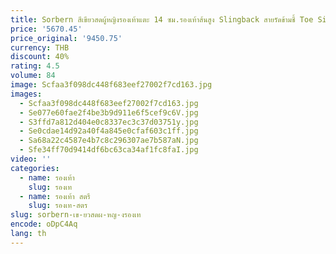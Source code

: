 ```yaml
---
title: Sorbern สีเขียวสดผู้หญิงรองเท้าแตะ 14 ซม.รองเท้าส้นสูง Slingback สายรัดข้ามชี้ Toe Sissy Boy รองเท้าหลายสี
price: '5670.45'
price_original: '9450.75'
currency: THB
discount: 40%
rating: 4.5
volume: 84
image: Scfaa3f098dc448f683eef27002f7cd163.jpg
images:
  - Scfaa3f098dc448f683eef27002f7cd163.jpg
  - Se077e60fae2f4be3b9d911e6f5cef9c6V.jpg
  - S3ffd7a812d404e0c8337ec3c37d03751y.jpg
  - Se0cdae14d92a40f4a845e0cfaf603c1ff.jpg
  - Sa68a22c4587e4b7c8c296307ae7b587aN.jpg
  - Sfe34ff70d9414df6bc63ca34af1fc8faI.jpg
video: ''
categories:
  - name: รองเท้า
    slug: รองเท
  - name: รองเท้า สตรี
    slug: รองเท-สตร
slug: sorbern-เข-ยวสดผ-หญ-งรองเท
encode: oDpC4Aq
lang: th
---
```

  